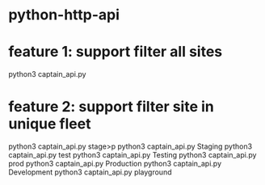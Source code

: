 # python-http-api
# feature 1: support filter all sites  
python3 captain_api.py
# feature 2: support filter site in unique fleet 
python3 captain_api.py stage>p
python3 captain_api.py Staging
python3 captain_api.py test
python3 captain_api.py Testing
python3 captain_api.py prod
python3 captain_api.py Production
python3 captain_api.py Development
python3 captain_api.py playground

